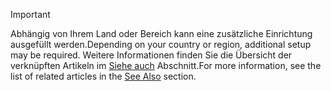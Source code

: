 > [!IMPORTANT]
> <span data-ttu-id="18497-101">Abhängig von Ihrem Land oder Bereich kann eine zusätzliche Einrichtung ausgefüllt werden.</span><span class="sxs-lookup"><span data-stu-id="18497-101">Depending on your country or region, additional setup may be required.</span></span> <span data-ttu-id="18497-102">Weitere Informationen finden Sie die Übersicht der verknüpften Artikeln im [Siehe auch](#see-also) Abschnitt.</span><span class="sxs-lookup"><span data-stu-id="18497-102">For more information, see the list of related articles in the [See Also](#see-also) section.</span></span>  